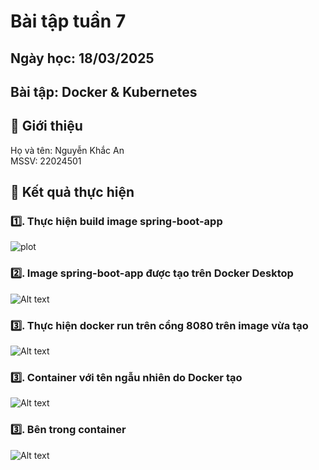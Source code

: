 # Bài tập tuần 7
## Ngày học: 18/03/2025
## Bài tập: Docker & Kubernetes

## 📌 Giới thiệu
Họ và tên: Nguyễn Khắc An\
MSSV: 22024501

## 📌 Kết quả thực hiện
### 1️⃣. Thực hiện build image spring-boot-app
![plot](spring-boot-docker/image/1.JPG)
### 2️⃣. Image spring-boot-app được tạo trên Docker Desktop
![Alt text](spring-boot-docker/image/2.JPG)
### 3️⃣. Thực hiện docker run trên cổng 8080 trên image vừa tạo
![Alt text](spring-boot-docker/image/3.JPG)
### 3️⃣. Container với tên ngẫu nhiên do Docker tạo
![Alt text](spring-boot-docker/image/4.JPG)
### 3️⃣. Bên trong container
![Alt text](spring-boot-docker/image/5.JPG)


